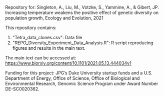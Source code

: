 Repository for: Singleton, A., Liu, M., Votzke, S., Yammine, A., & Gibert, JP. Increasing temperature weakens the positive effect of genetic diversity on population growth, Ecology and Evolution, 2021

This repository contains:

1) "Tetra_data_clones.csv": Data file
2) "REPO_Diversity_Experiment_Data_Analysis.R": R script reproducing figures and results in the main text.

The main text can be accessed at: https://www.biorxiv.org/content/10.1101/2021.05.13.444034v1 


Funding for this project: JPG’s Duke University startup funds and a U.S. Department of Energy, Office of Science, Office of Biological and Environmental Research, Genomic Science Program under Award Number DE-SC0020362.


